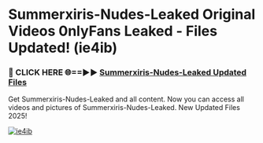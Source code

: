 # Summerxiris-Nudes-Leaked Original Videos 0nlyFans Leaked - Files Updated! (ie4ib)

<h3>🔴 CLICK HERE 🌐==►► <a href="https://tinyurl.com/4mcuefdz" rel="nofollow">Summerxiris-Nudes-Leaked Updated Files</a></h3>

Get Summerxiris-Nudes-Leaked and all content. Now you can access all videos and pictures of Summerxiris-Nudes-Leaked. New Updated Files 2025!

[![ie4ib](https://i.imgur.com/StAQSOY.gif)](https://tinyurl.com/4mcuefdz)
